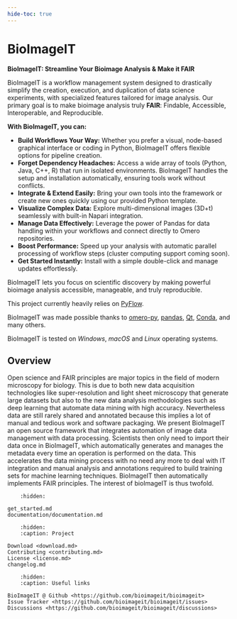 ```yaml
---
hide-toc: true
---
```


# BioImageIT

<!-- ---


**BioImageIT: Streamline Your Bioimage Analysis & Make it FAIR**

BioImageIT is a powerful yet user-friendly workflow management system specifically designed for bioimage analysis. It radically simplifies creating, running, and reproducing complex data science experiments.

**Core Goal:** Make image analysis **FAIR** (Findable, Accessible, Interoperable, Reproducible).

**Highlights:**
*   **Easy Workflow Building:** Use a visual node-based GUI or Python scripting.
*   **Hassle-Free Tools:** Access numerous tools (Python, Java, C++, R) in isolated environments – no dependency conflicts! Auto-setup included.
*   **Advanced Visualization:** Integrated Napari viewer for complex (3D+t) images & auto-thumbnails.
*   **Robust Data Handling:** Pandas-based data flow, Omero integration.
*   **Performance:** Parallel processing built-in (cluster support coming soon).
*   **Simple Setup:** Install with a double-click.

Focus on your science, not the setup, with BioImageIT!

---


**BioImageIT: Simplifying Complex Bioimage Analysis Workflows**

BioImageIT is a workflow management system designed to drastically simplify the creation, execution, and duplication of data science experiments, with specialized features tailored for image analysis. Our primary goal is to make bioimage analysis truly **FAIR**: Findable, Accessible, Interoperable, and Reproducible.

**Key Features:**

*   **Flexible Workflow Creation:** Choose between an intuitive drag-and-drop nodal programming interface or a powerful Python API to build your analysis pipelines.
*   **Effortless Tool Management:**
    *   Leverage a rich library of processing tools, each isolated in its own environment to prevent dependency conflicts.
    *   Automatic environment creation and dependency installation – transparent for the user.
    *   Easily integrate tools written in Java, C++, R, or Python, or create custom tools using a simple template. (Tool versioning coming soon).
*   **Advanced Image Visualization:** Integrated Napari support allows viewing complex datasets like 3D + time volumes. Enjoy automatic and parallel thumbnail generation for quick previews.
*   **Performance & Scalability:** Workflows run with parallel node processing for speed. (Easy deployment on compute clusters coming soon).
*   **Robust Data Management:**
    *   Utilizes Pandas DataFrames for standardized and powerful data flow management.
    *   Parameterize tools based on data flow or fixed inputs.
    *   Includes an Omero interface for seamless integration with the popular bioimage database.
*   **Simple Installation & Updates:** Get started with a double-click installer and manage versions easily with a dropdown menu.

BioImageIT empowers you to build, run, and share reproducible bioimage analysis workflows with unprecedented ease.

--- -->

<!-- ---

**Unlock Reproducible Bioimage Analysis with BioImageIT**

Struggling with complex setups, dependency nightmares, and reproducing image analysis results? BioImageIT is here to help. It's a dedicated workflow management system that radically simplifies how you create, run, and share your bioimage analysis pipelines, championing the **FAIR** principles (Findable, Accessible, Interoperable, Reproducible).

--- -->

**BioImageIT: Streamline Your Bioimage Analysis & Make it FAIR**


BioImageIT is a workflow management system designed to drastically simplify the creation, execution, and duplication of data science experiments, with specialized features tailored for image analysis. Our primary goal is to make bioimage analysis truly **FAIR**: Findable, Accessible, Interoperable, and Reproducible.

**With BioImageIT, you can:**

*   **Build Workflows Your Way:** Whether you prefer a visual, node-based graphical interface or coding in Python, BioImageIT offers flexible options for pipeline creation.
*   **Forget Dependency Headaches:** Access a wide array of tools (Python, Java, C++, R) that run in isolated environments. BioImageIT handles the setup and installation automatically, ensuring tools work without conflicts.
*   **Integrate & Extend Easily:** Bring your own tools into the framework or create new ones quickly using our provided Python template.
*   **Visualize Complex Data:** Explore multi-dimensional images (3D+t) seamlessly with built-in Napari integration.
*   **Manage Data Effectively:** Leverage the power of Pandas for data handling within your workflows and connect directly to Omero repositories.
*   **Boost Performance:** Speed up your analysis with automatic parallel processing of workflow steps (cluster computing support coming soon).
*   **Get Started Instantly:** Install with a simple double-click and manage updates effortlessly.

BioImageIT lets you focus on scientific discovery by making powerful bioimage analysis accessible, manageable, and truly reproducible.


<!-- ---


BioImageIT is a workflow management system designed to drastically simplify the creation, execution and duplication of data science experiments. It has sepcialized features for image analysis. Goal: Make image analysis FAIR: Findable Accessible Interoperable Reproducible.

Features :

- Interface: 
    - Nodal programming interface: easily create workflows with a simple GUI
    - Python programming interface: easily create workflows with code
- Tools & Environment management: 
    - Plenty of processing tools, each isolated in its own environment, no conflict dependencies, automatic environment creation and dependencies installation, transparent for the user
    - Easily integrate processing tools made in Java, C++, R or Python
    - Easily create custom tools, with the simple python template
    - Tool versionning (comming soon)
- Image visualization: 
    - Napari integration to display advanced imagery like 3D + time volumes
    - Automatic & parallel image thumbnails generation
- Performance: 
    - Nodes are processed in parallel, easy to run on compute clusters (coming soon)
- Data management:
    - Dataframe based data flow: data management is handled by Pandas, standard and powerful
    - Parameterize your tools based on data flow or fixed parameters
    - Omero interface: benefit from the widespread bioimage database
    - FAIR: Findable Accessible Interoperable Reproducible
- Installation and update:
    - Install with a double click, manage your versions with a dropdown



A FAIR data management and image analysis framework. FAIR stands for Findable, Accessible, Interoperable and Reusable.

BioImageIT provides a node programming interface to create processing workflows from Conda packaged tools. Each tool is run in its own conda environment to avoid dependency conflicts. Data is transfered from node to node in the form of [pandas](https://pandas.pydata.org/pandas-docs/stable/reference/api/pandas.DataFrame.attrs.html) DataFrames.

--- -->

This project currently heavily relies on [PyFlow](https://github.com/wonderworks-software/PyFlow).

BioImageIT was made possible thanks to [omero-py](https://github.com/ome/omero-py), [pandas](https://pandas.pydata.org/), [Qt](https://doc.qt.io/), [Conda](https://conda.anaconda.org/), and many others.

BioImageIT is tested on *Windows*, *macOS* and *Linux* operating systems. 

## Overview

Open science and FAIR principles are major topics in the field of modern microscopy for biology. This is due to both new data acquisition technologies like super-resolution and light sheet microscopy that generate large datasets but also to the new data analysis methodologies such as deep learning that automate data mining with high accuracy. Nevertheless data are still rarely shared and annotated because this implies a lot of manual and tedious work and software packaging. We present BioImageIT an open source framework that integrates automation of image data management with data processing. Scientists then only need to import their data once in BioImageIT, which automatically generates and manages the metadata every time an operation is performed on the data. This accelerates the data mining process with no need any more to deal with IT integration and manual analysis and annotations required to build training sets for machine learning techniques. BioImageIT then automatically implements FAIR principles. The interest of bioImageIT is thus twofold. 

```{toctree}
    :hidden:

get_started.md
documentation/documentation.md
```


```{toctree}
    :hidden:
    :caption: Project

Download <download.md>
Contributing <contributing.md>
License <license.md>
changelog.md
```

<!-- Download <get_started.md:#1-download-bioimageit> -->
<!-- support.md -->


```{toctree}
    :hidden:
    :caption: Useful links

BioImageIT @ Github <https://github.com/bioimageit/bioimageit>
Issue Tracker <https://github.com/bioimageit/bioimageit/issues>
Discussions <https://github.com/bioimageit/bioimageit/discussions>
```